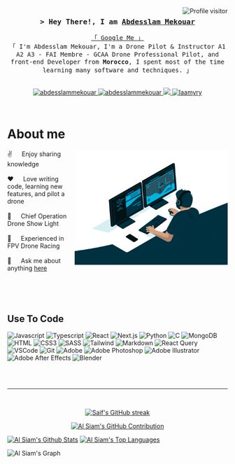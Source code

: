 <a href="https://komarev.com/ghpvc/?username=abdesslammekouar">
  <img align="right" src="https://komarev.com/ghpvc/?username=abdesslammekouar&label=Visitors&color=0e75b6&style=flat" alt="Profile visitor" />
</a>

<!-- Intro  -->
<h3 align="center">
        <samp>&gt; Hey There!, I am
                <b><a target="_blank" href="https://dronecast.io">Abdesslam Mekouar</a></b>
        </samp>
</h3>

<p align="center"> 
  <samp>
    <a href="https://www.google.com/search?q=abdesslam+mekouar">「 Google Me 」</a>
    <br>
    「 I'm Abdesslam Mekouar, I'm a Drone Pilot & Instructor A1 A2 A3 - FAI Membre - GCAA Drone Professional Pilot, and front-end Developer from <b>Morocco</b>, I spent most of the time learning many software and techniques. 」
    <br>
    <br>
  </samp>
</p>

<p align="center">
 <a href="https://dronecast.io" target="blank">
  <img src="https://img.shields.io/badge/Website-DC143C?style=for-the-badge&logo=medium&logoColor=white" alt="abdesslammekouar" />
 </a>
 <a href="https://linkedin.com/in/amekouar" target="_blank">
  <img src="https://img.shields.io/badge/LinkedIn-0077B5?style=for-the-badge&logo=linkedin&logoColor=white" alt="abdesslammekouar"/>
 </a>
 <!-- <a href="https://dev.to/abdesslammekouar" target="_blank">
  <img src="https://img.shields.io/badge/dev.to-0A0A0A?style=for-the-badge&logo=dev.to&logoColor=white" alt="abdesslammekouar" />
 </a> -->
 <a href="https://twitter.com/slymofpv" target="_blank">
  <img src="https://img.shields.io/badge/Twitter-1DA1F2?style=for-the-badge&logo=twitter&logoColor=white" />
 </a>
 <a href="https://instagram.com/slymofpv" target="_blank">
  <img src="https://img.shields.io/badge/Instagram-fe4164?style=for-the-badge&logo=instagram&logoColor=white" alt="laamyry" />
 </a> 
</p>
<br />

<!-- About Section -->

# About me

<p>
<img align="right" width="350" src="./programmer.gif" alt="Coding gif" />

✌️ &emsp; Enjoy sharing knowledge <br/><br/>
❤️ &emsp; Love writing code, learning new features, and pilot a drone<br/><br/>
🎨 &emsp; Chief Operation Drone Show Light<br/><br/>
🎥 &emsp; Experienced in FPV Drone Racing<br/><br/>
💬 &emsp; Ask me about anything [here](https://github.com/abdesslammekouar/abdesslammekouar/issues)

</p>

<br/>
<br/>
<br/>

## Use To Code

![Javascript](https://img.shields.io/badge/Javascript-F0DB4F?style=for-the-badge&labelColor=black&logo=javascript&logoColor=F0DB4F)
![Typescript](https://img.shields.io/badge/Typescript-007acc?style=for-the-badge&labelColor=black&logo=typescript&logoColor=007acc)
![React](https://img.shields.io/badge/-React-61DBFB?style=for-the-badge&labelColor=black&logo=react&logoColor=61DBFB)
![Next.js](https://img.shields.io/badge/next.js-000000?style=for-the-badge&logo=nextdotjs&logoColor=white)
![Python](https://img.shields.io/badge/python-3670A0?style=for-the-badge&logo=python&logoColor=ffdd54)
![C](https://img.shields.io/badge/c-%2300599C.svg?style=for-the-badge&logo=c&logoColor=white)
![MongoDB](https://img.shields.io/badge/MongoDB-4EA94B?style=for-the-badge&logo=mongodb&logoColor=white)
![HTML](https://img.shields.io/badge/HTML5-E34F26?style=for-the-badge&logo=html5&logoColor=white)
![CSS3](https://img.shields.io/badge/CSS3-1572B6?style=for-the-badge&logo=css3&logoColor=white)
![SASS](https://img.shields.io/badge/SASS-hotpink.svg?style=for-the-badge&logo=SASS&logoColor=white)
![Tailwind](https://img.shields.io/badge/Tailwind_CSS-092749?style=for-the-badge&logo=tailwindcss&logoColor=06B6D4&labelColor=000000)
![Markdown](https://img.shields.io/badge/Markdown-000000?style=for-the-badge&logo=markdown&logoColor=white)
![React Query](https://img.shields.io/badge/-React_Query-FF4154?style=for-the-badge&logo=react%20query&logoColor=white)
![VSCode](https://img.shields.io/badge/Visual_Studio-0078d7?style=for-the-badge&logo=visual%20studio&logoColor=white)
![Git](https://img.shields.io/badge/Git-F05032?style=for-the-badge&logo=git&logoColor=white)
![Adobe](https://img.shields.io/badge/adobe-%23FF0000.svg?style=for-the-badge&logo=adobe&logoColor=white)
![Adobe Photoshop](https://img.shields.io/badge/adobe%20photoshop-%2331A8FF.svg?style=for-the-badge&logo=adobe%20photoshop&logoColor=white)
![Adobe Illustrator](https://img.shields.io/badge/adobe%20illustrator-%23FF9A00.svg?style=for-the-badge&logo=adobe%20illustrator&logoColor=white)
![Adobe After Effects](https://img.shields.io/badge/Adobe%20After%20Effects-9999FF.svg?style=for-the-badge&logo=Adobe%20After%20Effects&logoColor=white)
![Blender](https://img.shields.io/badge/blender-%23F5792A.svg?style=for-the-badge&logo=blender&logoColor=white)

<br/>



<br/>
<hr/>
<br/>

<p align="center">
  <a href="https://github.com/abdesslammekouar">
    <img src="https://github-readme-streak-stats.herokuapp.com/?user=abdesslammekouar&theme=radical&border=7F3FBF&background=0D1117" alt="Saif's GitHub streak"/>
  </a>
</p>

<p align="center">
  <a href="https://github.com/abdesslammekouar">
    <img src="https://github-profile-summary-cards.vercel.app/api/cards/profile-details?username=abdesslammekouar&theme=radical" alt="Al Siam's GitHub Contribution"/>
  </a>
</p>

<a> 
    <a href="https://github.com/abdesslammekouar"><img alt="Al Siam's Github Stats" src="https://denvercoder1-github-readme-stats.vercel.app/api?username=abdesslammekouar&show_icons=true&count_private=true&theme=react&border_color=7F3FBF&bg_color=0D1117&title_color=F85D7F&icon_color=F8D866" height="192px" width="49.5%"/></a>
  <a href="https://github.com/abdesslammekouar"><img alt="Al Siam's Top Languages" src="https://denvercoder1-github-readme-stats.vercel.app/api/top-langs/?username=abdesslammekouar&langs_count=8&layout=compact&theme=react&border_color=7F3FBF&bg_color=0D1117&title_color=F85D7F&icon_color=F8D866" height="192px" width="49.5%"/></a>
  <br/>
</a>

![Al Siam's Graph](https://github-readme-activity-graph.vercel.app/graph?username=abdesslammekouar&custom_title=Al%20Siam's%20GitHub%20Activity%20Graph&bg_color=0D1117&color=7F3FBF&line=7F3FBF&point=7F3FBF&area_color=FFFFFF&title_color=FFFFFF&area=true)
